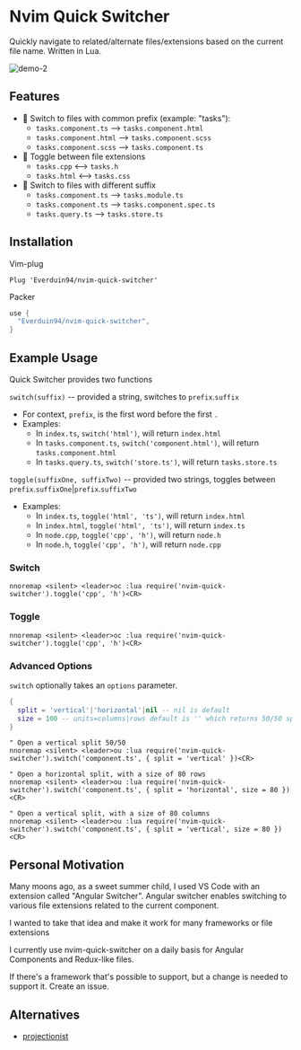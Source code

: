 # Nvim Quick Switcher
Quickly navigate to related/alternate files/extensions based on the current file name. Written in Lua.

![demo-2](https://user-images.githubusercontent.com/14320878/152060031-cec37a34-b1f8-4812-9758-e43a04f044a8.gif)

## Features
- 🦕 Switch to files with common prefix (example: "tasks"):
  - `tasks.component.ts` --> `tasks.component.html`
  - `tasks.component.html` --> `tasks.component.scss`
  - `tasks.component.scss` --> `tasks.component.ts`
- 🦎 Toggle between file extensions
  - `tasks.cpp` <--> `tasks.h`
  - `tasks.html` <--> `tasks.css`
- 🐙 Switch to files with different suffix
  - `tasks.component.ts` --> `tasks.module.ts`
  - `tasks.component.ts` --> `tasks.component.spec.ts`
  - `tasks.query.ts` --> `tasks.store.ts`

## Installation
Vim-plug 
```vimscript
Plug 'Everduin94/nvim-quick-switcher'
```

Packer
```lua
use {
  "Everduin94/nvim-quick-switcher",
}
```

## Example Usage

Quick Switcher provides two functions

`switch(suffix)` -- provided a string, switches to `prefix`.`suffix`
- For context, `prefix`, is the first word before the first `.`
- Examples:
  - In `index.ts`, `switch('html')`, will return `index.html`
  - In `tasks.component.ts`, `switch('component.html')`, will return `tasks.component.html`
  - In `tasks.query.ts`, `switch('store.ts')`, will return `tasks.store.ts`

`toggle(suffixOne, suffixTwo)` -- provided two strings, toggles between `prefix`.`suffixOne`|`prefix`.`suffixTwo`
- Examples:
  - In `index.ts`, `toggle('html', 'ts')`, will return `index.html`
  - In `index.html`, `toggle('html', 'ts')`, will return `index.ts`
  - In `node.cpp`, `toggle('cpp', 'h')`, will return `node.h`
  - In `node.h`, `toggle('cpp', 'h')`, will return `node.cpp`

### Switch
```vimscript
nnoremap <silent> <leader>oc :lua require('nvim-quick-switcher').toggle('cpp', 'h')<CR>
```

### Toggle
```vimscript
nnoremap <silent> <leader>oc :lua require('nvim-quick-switcher').toggle('cpp', 'h')<CR>
```

### Advanced Options
`switch` optionally takes an `options` parameter.

```lua
{
  split = 'vertical'|'horizontal'|nil -- nil is default
  size = 100 -- units=columns|rows default is '' which returns 50/50 split
}
```

```vimscript
" Open a vertical split 50/50
nnoremap <silent> <leader>ou :lua require('nvim-quick-switcher').switch('component.ts', { split = 'vertical' })<CR>

" Open a horizontal split, with a size of 80 rows
nnoremap <silent> <leader>ou :lua require('nvim-quick-switcher').switch('component.ts', { split = 'horizontal', size = 80 })<CR>

" Open a vertical split, with a size of 80 columns
nnoremap <silent> <leader>ou :lua require('nvim-quick-switcher').switch('component.ts', { split = 'vertical', size = 80 })<CR>
```

## Personal Motivation
Many moons ago, as a sweet summer child, I used VS Code with an extension called "Angular Switcher".
Angular switcher enables switching to various file extensions related to the current component.

I wanted to take that idea and make it work for many frameworks or file extensions

I currently use nvim-quick-switcher on a daily basis for Angular Components and Redux-like files.

If there's a framework that's possible to support, but a change is needed to support it. Create an issue.

## Alternatives
- [projectionist](https://github.com/tpope/vim-projectionist)

